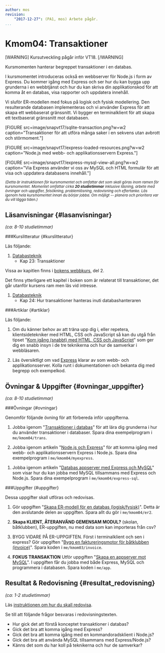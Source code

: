 ```yaml
---
author: mos
revision:
    "2017-12-27": (PA1, mos) Arbete pågår.
...
```

Kmom04: Transaktioner
====================================

[WARNING]
Kursutveckling pågår inför VT18.
[/WARNING]

Kursmomenten hanterar begreppet transaktioner i en databas.

I kursmomentet introduceras också en webbserver för Node.js i form av Express. Du kommer igång med Express och ser hur du kan bygga upp grunderna i en webbtjänst och hur du kan skriva din applikationskod för att komma åt en databas, visa rapporter och uppdatera innehåll.

Vi sluför ER-modellen med fokus på logisk och fysisk modellering. Den resulterande databasen implementeras och vi använder Express för att skapa ett webbaserat gränssnitt. Vi bygger en terminalklient för att skapa ett textbaserat gränssnitt mot databasen.

<!--more-->

[FIGURE src=image/snapvt17/sqlite-transaction.png?w=w2 caption="Transaktioner för att utföra många saker i en sekvens utan avbrott och störmoment."]

[FIGURE src=image/snapvt17/express-loaded-resources.png?w=w2 caption="Node.js med webb- och applikationsservern Express."]

[FIGURE src=image/snapvt17/express-mysql-view-all.png?w=w2 caption="Via Express använder vi oss av MySQL och HTML formulär för att visa och uppdatera databasens innehåll."]

<small><i>(Detta är instruktionen för kursmomentet och omfattar det som skall göras inom ramen för kursmomentet. Momentet omfattar cirka **20 studietimmar** inklusive läsning, arbete med övningar och uppgifter, felsökning, problemlösning, redovisning och eftertanke. Läs igenom hela kursmomentet innan du börjar jobba. Om möjligt -- planera och prioritera var du vill lägga tiden.)</i></small>



Läsanvisningar  {#lasanvisningar}
---------------------------------

*(ca: 8-10 studietimmar)*


###Kurslitteratur  {#kurslitteratur}

Läs följande:

1. [Databasteknik](kunskap/boken-databasteknik)
    * Kap 23: Transaktioner

Vissa av kapitlen finns i [bokens webbkurs](http://www.databasteknik.se/webbkursen/), del 2.

Det finns ytterligare ett kapitel i boken som är relaterat till transaktioner, det går utanför kursens ram men läs vid intresse.

1. [Databasteknik](kunskap/boken-databasteknik)
    * Kap 24: Hur transaktioner hanteras inuti databashanteraren



###Artiklar {#artiklar}

Läs följande:

1. Om du känner behov av att träna upp dig i, eller repetera, klientsidetekniker med HTML, CSS och JavaScript så kan du utgå från tipset "[Kom igång (snabbt) med HTML, CSS och JavaScript](coachen/kom-igang-snabbt-med-html-css-och-javascript)" som ger dig en snabb insyn i de tre teknikerna och hur de samverkar i webbläsaren.

1. Läs översiktligt om vad [Express](http://expressjs.com/) klarar av som webb- och applikationsserver. Kolla runt i dokumentationen och bekanta dig med begrepp och exempelkod.



Övningar & Uppgifter  {#ovningar_uppgifter}
-------------------------------------------

*(ca: 8-10 studietimmar)*


<!--
1. Du behöver ha grundläggande koll på HTML och CSS. Som en uppfräschning av dina kunskaper, eller som en kort intro, så jobbar du igenom materialet i tipset "[Kom igång (snabbt) med HTML, CSS och JavaScript](coachen/kom-igang-snabbt-med-html-css-och-javascript)". Jobba igenom materialet grundligt eller översiktligt, beroende på ditt eget behov.
-->



###Övningar {#ovningar}

Genomför följande övning för att förbereda inför uppgifterna.

1. Jobba igenom "[Transaktioner i databas](kunskap/transaktioner-i-databas)" för att lära dig grunderna i hur du använder transaktioner i databaser. Spara dina exempelprogram i `me/kmom04/trans`.

1. Jobba igenom artikeln "[Node.js och Express](kunskap/nodejs-och-express)" för att komma igång med webb- och applikationsservern Express i Node.js. Spara dina exempelprogram i `me/kmom04/myexpress`.

<!--stop-->

1. Jobba igenom artikeln "[Databas appserver med Express och MySQL](kunskap/databas-appserver-med-express-och-mysql)" som visar hur du kan jobba med MySQL tillsammans med Express och Node.js. Spara dina exempelprogram i `me/kmom04/express-sql`.


<!--
1. Update transaktions (new article) with document on Isolation levels and Dirty reads and Deadlock. https://docs.google.com/document/d/15k4XbQxNOpJp-sqxwWX-FmG8UyerGSF36YDerSelbBc/preview

-->


<!-- PHP alternativ? Eller kanske inte. -->

<!--
1. **KLIENT FÖR ATT TESTA TRANSAKTIONER OCH LÅSNING?**

1. Jobba igenom guiden "[Bygg en RESTful server med Node.js](kunskap/bygg-en-restful-server-med-node-js)". Du kan spara dina testprogram i `me/kmom03/nodetest`.

1. Jobba igenom artikeln "[Spara serverns processid i en fil](kunskap/spara-serverns-processid-i-en-fil)".

1. Jobba igenom artikeln "[Skicka environment variabler till Node.js](kunskap/skicka-environment-variabler-till-nodejs)".

1. Skicka options och arguments till en kommandoradsklient i JavaScript och Node.js.
-->



###Uppgifter {#uppgifter}

Dessa uppgifter skall utföras och redovisas.

1. Gör uppgiften "[Skapa ER-modell för en databas (logisk/fysisk)](uppgift/skapa-er-modell-for-en-databas-logisk-fysisk)". Detta är den avslutande delen av uppgiften. Spara allt du gör i `me/kmom04/er2`.

1. **Skapa KLIENT, ÅTERANVÄND GEMENSAM MODUL?** (skolan, båtklubben), ER-uppgiften, nu med data som kan importeras från csv?

1. BYGG VIDARE PÅ ER-UPPGIFTEN. Först i terminalklient och sen i express? Gör uppgiften "[Bygg en faktureringsmotor för båtklubben (invoice)](uppgift/bygg-en-faktureringsmotor-for-batklubben)". Spara koden i `me/kmom03/invoice`.

1. **FOKUS TRANSAKTION** Utför uppgiften "[Skapa en appserver mot MySQL](uppgift/skapa-en-appserver-mot-mysql)". I uppgiften får du jobba med både Express, MySQL och programmera i databasen. Spara koden i `me/app`.



<!--
1. Gör uppgiften "[Skapa en RESTful HTTP-server med Node.js (server)](uppgift/skapa-en-restful-http-server-med-node-js)". Spara koden i `me/kmom03/server`.

-->



Resultat & Redovisning  {#resultat_redovisning}
-----------------------------------------------

*(ca: 1-2 studietimmar)*

Läs [instruktionen om hur du skall redovisa](./../redovisa).

Se till att följande frågor besvaras i redovisningstexten.

* Hur gick det att förstå konceptet transaktioner i databas?
* Gick det bra att komma igång med Express?
* Gick det bra att komma igång med en kommandoradsklient i Node.js?
* Gick det bra att använda MySQL tillsammans med Express/Node.js?
* Känns det som du har koll på teknikerna och hur de samverkar?
